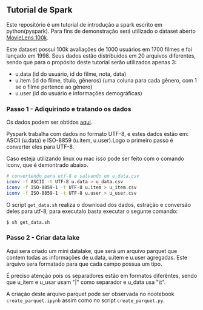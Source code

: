 ## Tutorial de Spark

Este repositório é um tutorial de introdução a spark escrito em python(pyspark).
Para fins de demonstração será utilizado o dataset aberto [MovieLens 100k](https://grouplens.org/datasets/movielens/100k/).

Este dataset possui 100k avaliações de 1000 usuários em 1700 filmes e foi lançado em 1998. Seus dados estão distribuidos em 20 arquivos diferentes, sendo que para o propósito deste tutorial serão utilizados apenas 3:  
* u.data (id do usuário, id do filme, nota, data)
* u.item (id do filme, título, gêneros) (uma coluna para cada gênero, com 1 se o filme pertence ao gênero)
* u.user (id do usuário e informações demográficas)

### Passo 1 - Adiquirindo e tratando os dados

Os dados podem ser obtidos [aqui](https://files.grouplens.org/datasets/movielens/ml-100k.zip).

Pyspark trabalha com dados no formato UTF-8, e estes dados estão em: ASCII (u.data) e ISO-8859 (u.item, u.user).Logo o primeiro passo é converter eles para UTF-8.

Caso esteja utilizando linux ou mac isso pode ser feito com o comando iconv, que é demontrado abaixo.

```bash
# convertendo para utf-8 e salvando em u_data.csv
iconv -f ASCII -t UTF-8 u.data > u_data.csv
iconv -f ISO-8859-1 -t UTF-8 u.item > u_item.csv
iconv -f ISO-8859-1 -t UTF-8 u.user > u_user.csv
```

O script `get_data.sh` realiza o download dos dados, estração e conversão deles para utf-8, para executalo basta executar o segunte comando:  
```bash
$ sh get_data.sh
```

### Passo 2 - Criar data lake
Aqui sera criado um mini datalake, que será um arquivo parquet que contem todas as informações de u.data, u.item e u.user agregadas. Este arquivo sera formatado para que cada campo possua um tipo.

É preciso atenção pois os separadores estão em formatos diferêntes, sendo que u_item e u_usar usam "|" como separador e u_data usa "\t".

A criação deste arquivo parquet pode ser observada no nootebook `create_parquet.ipynb` assim como no script `create_parquet.py`.

